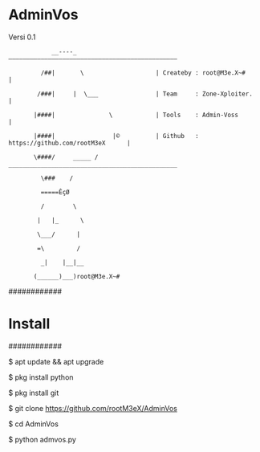 # AdminVos
Versi 0.1

                __----_                       ———————————————————————————————————————————————

             /##|       \                    | Createby : root@M3e.X~#                     |

            /###|     |  \___                | Team     : Zone-Xploiter.                   |

           |####|               \            | Tools    : Admin-Voss                       |

           |####|                |©          | Github   : https://github.com/rootM3eX      |

           \####/     _____ /                _______________________________________________

             \###    /

             =====ÊçØ

             /        \

            |   |_      \

            \___/      |

            =\         /

             _|    |__|__

           (______)___)root@M3e.X~#

############
# Install ##
############

$ apt update && apt upgrade 

$ pkg install python 

$ pkg install git 

$ git clone https://github.com/rootM3eX/AdminVos

$ cd AdminVos

$ python admvos.py
